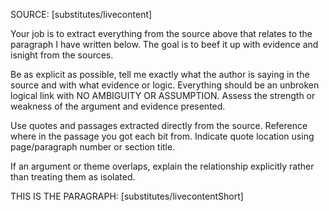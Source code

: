 SOURCE: [substitutes/livecontent]

Your job is to extract everything from the source above that relates to the paragraph I have written below. The goal is to beef it up with evidence and isnight from the sources.

Be as explicit as possible, tell me exactly what the author is saying in the source and with what evidence or logic. Everything should be an unbroken logical link with NO AMBIGUITY OR ASSUMPTION. Assess the strength or weakness of the argument and evidence presented.

Use quotes and passages extracted directly from the source. Reference where in the passage you got each bit from. Indicate quote location using page/paragraph number or section title.

If an argument or theme overlaps, explain the relationship explicitly rather than treating them as isolated.


THIS IS THE PARAGRAPH: [substitutes/livecontentShort]